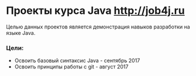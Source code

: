 # Проекты курса Java http://job4j.ru
Целью данных проектов является демонстрация навыков разработки на языке Java.

### Цели:
* Освоить базовый синтаксис Java - сентябрь 2017
* Освоить принципы работы с git - август 2017